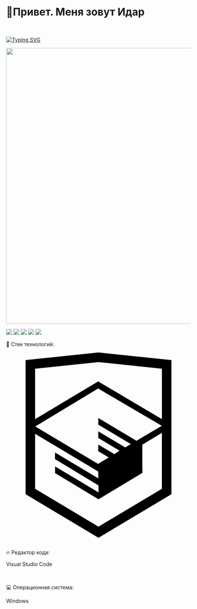 <div display: flex; flex-direction:row;>
  <h1>👋Привет. Меня зовут Идар</h1>

  <br>

  [![Typing SVG](https://readme-typing-svg.herokuapp.com?color=%2336BCF7&lines=Я+frontend+разработчик&size=35)](https://git.io/typing-svg)

  <div id="header" align="left">
    <img src="https://media.giphy.com/media/v1.Y2lkPTc5MGI3NjExam9kZjc2c2x5MWdsNWw0eWI5YjZrZTE3dzY0ZzNoZDR1MW1vcHZrYSZlcD12MV9pbnRlcm5hbF9naWZfYnlfaWQmY3Q9Zw/KOcI8b194P8aI/giphy.gif" width="750"/>
  </div>
</div>

![](https://github-profile-summary-cards.vercel.app/api/cards/profile-details?username=whynot3978&theme=solarized_dark)
![](https://github-profile-summary-cards.vercel.app/api/cards/most-commit-language?username=whynot3978&theme=solarized_dark)
![](https://github-profile-summary-cards.vercel.app/api/cards/repos-per-language?username=whynot3978&theme=solarized_dark)
![](https://github-profile-summary-cards.vercel.app/api/cards/stats?username=whynot3978&theme=solarized_dark)
![](https://github-profile-summary-cards.vercel.app/api/cards/productive-time?username=whynot3978&theme=solarized_dark)

<p>💬 Стек технологий: </p>
<div>
  <svg role="img" viewBox="0 0 24 24" xmlns="http://www.w3.org/2000/svg"><title>HTML Academy</title><path d="M12 0L2.524.994v17.368L12 24l9.476-5.638V.994L12.099.01 12 0zm8.236 17.657L12 22.557l-8.236-4.9v-7.119l8.2 4.881.014.885-5.626-3.349-.008.86 5.648 3.394.015.908-5.647-3.36-.008.86L12 19.01l5.703-3.412v-.862l-.008.004v-2.805l2.54-1.517v7.238zm-.006-8.162l-2.254 1.328-1.04.613-4.96-2.951-.009.858 4.24 2.521-.037.023-.092.054-.602.355-3.5-2.083-.009.859 2.763 1.643-.652.436-.015.01-2.088-1.23-.008.858 1.37.807-1.395.837-8.16-4.85 8.172-4.912v.001l8.276 4.823zm.006-.864l-8.28-4.882h-.002l-8.19 4.877V2.11L12 1.246l8.237.864v6.52z"/></svg>
</div>
<br>
<p>🔥 Редактор кода: </p>
<p>Visual Studio Code</p>
<br>
<p>💻 Операционная система: </p>
<p>Windows</p>
